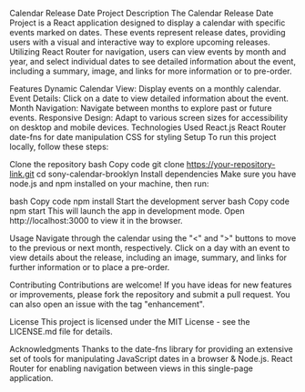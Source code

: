 Calendar Release Date Project
Description
The Calendar Release Date Project is a React application designed to display a calendar with specific events marked on dates. These events represent release dates, providing users with a visual and interactive way to explore upcoming releases. Utilizing React Router for navigation, users can view events by month and year, and select individual dates to see detailed information about the event, including a summary, image, and links for more information or to pre-order.

Features
Dynamic Calendar View: Display events on a monthly calendar.
Event Details: Click on a date to view detailed information about the event.
Month Navigation: Navigate between months to explore past or future events.
Responsive Design: Adapt to various screen sizes for accessibility on desktop and mobile devices.
Technologies Used
React.js
React Router
date-fns for date manipulation
CSS for styling
Setup
To run this project locally, follow these steps:

Clone the repository
bash
Copy code
git clone https://your-repository-link.git
cd sony-calendar-brooklyn
Install dependencies
Make sure you have node.js and npm installed on your machine, then run:

bash
Copy code
npm install
Start the development server
bash
Copy code
npm start
This will launch the app in development mode. Open http://localhost:3000 to view it in the browser.

Usage
Navigate through the calendar using the "<" and ">" buttons to move to the previous or next month, respectively. Click on a day with an event to view details about the release, including an image, summary, and links for further information or to place a pre-order.

Contributing
Contributions are welcome! If you have ideas for new features or improvements, please fork the repository and submit a pull request. You can also open an issue with the tag "enhancement".

License
This project is licensed under the MIT License - see the LICENSE.md file for details.

Acknowledgments
Thanks to the date-fns library for providing an extensive set of tools for manipulating JavaScript dates in a browser & Node.js.
React Router for enabling navigation between views in this single-page application.